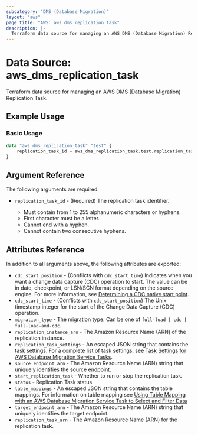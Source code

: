 ```yaml
---
subcategory: "DMS (Database Migration)"
layout: "aws"
page_title: "AWS: aws_dms_replication_task"
description: |-
  Terraform data source for managing an AWS DMS (Database Migration) Replication Task.
---
```


# Data Source: aws_dms_replication_task

Terraform data source for managing an AWS DMS (Database Migration) Replication Task.

## Example Usage

### Basic Usage

```terraform
data "aws_dms_replication_task" "test" {
	replication_task_id = aws_dms_replication_task.test.replication_task_id
}
```

## Argument Reference

The following arguments are required:

* `replication_task_id` - (Required) The replication task identifier.

    - Must contain from 1 to 255 alphanumeric characters or hyphens.
    - First character must be a letter.
    - Cannot end with a hyphen.
    - Cannot contain two consecutive hyphens.

## Attributes Reference

In addition to all arguments above, the following attributes are exported:

* `cdc_start_position` - (Conflicts with `cdc_start_time`) Indicates when you want a change data capture (CDC) operation to start. The value can be in date, checkpoint, or LSN/SCN format depending on the source engine. For more information, see [Determining a CDC native start point](https://docs.aws.amazon.com/dms/latest/userguide/CHAP_Task.CDC.html#CHAP_Task.CDC.StartPoint.Native).
* `cdc_start_time` - (Conflicts with `cdc_start_position`) The Unix timestamp integer for the start of the Change Data Capture (CDC) operation.
* `migration_type` - The migration type. Can be one of `full-load | cdc | full-load-and-cdc`.
* `replication_instance_arn` - The Amazon Resource Name (ARN) of the replication instance.
* `replication_task_settings` - An escaped JSON string that contains the task settings. For a complete list of task settings, see [Task Settings for AWS Database Migration Service Tasks](http://docs.aws.amazon.com/dms/latest/userguide/CHAP_Tasks.CustomizingTasks.TaskSettings.html).
* `source_endpoint_arn` - The Amazon Resource Name (ARN) string that uniquely identifies the source endpoint.
* `start_replication_task` -  Whether to run or stop the replication task.
* `status` - Replication Task status.
* `table_mappings` - An escaped JSON string that contains the table mappings. For information on table mapping see [Using Table Mapping with an AWS Database Migration Service Task to Select and Filter Data](http://docs.aws.amazon.com/dms/latest/userguide/CHAP_Tasks.CustomizingTasks.TableMapping.html)
* `target_endpoint_arn` - The Amazon Resource Name (ARN) string that uniquely identifies the target endpoint.
* `replication_task_arn` - The Amazon Resource Name (ARN) for the replication task.
